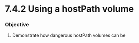 # 7.4.2 Using a hostPath volume

### Objective

1. Demonstrate how dangerous hostPath volumes can be